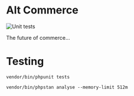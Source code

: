 # Alt Commerce


![Unit tests](https://github.com/alt-design/alt-commerce/actions/workflows/phpunit.yml/badge.svg)


The future of commerce...

# Testing

```vendor/bin/phpunit tests```

```vendor/bin/phpstan analyse --memory-limit 512m```